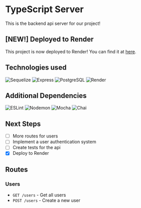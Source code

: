 # TypeScript Server

This is the backend api server for our project!

## [NEW!] Deployed to Render

This project is now deployed to Render! You can find it at
[here](https://wks-typescript-server.onrender.com/api/users).

## Technologies used

![Sequelize](https://img.shields.io/badge/Sequelize%20-%2343853D.svg?style=for-the-badge&logo=sequelize&logoColor=white)
![Express](https://img.shields.io/badge/Express%20-%23404d59.svg?style=for-the-badge&logo=express&logoColor=white)
![PostgreSQL](https://img.shields.io/badge/PostgreSQL%20-%23336791.svg?style=for-the-badge&logo=postgresql&logoColor=white)
![Render](https://img.shields.io/badge/Render%20-%23000000.svg?style=for-the-badge&logo=render&logoColor=white)

## Additional Dependencies

![ESLint](https://img.shields.io/badge/ESLint%20-%234B32C3.svg?style=for-the-badge&logo=eslint&logoColor=white)
![Nodemon](https://img.shields.io/badge/Nodemon%20-%23000000.svg?style=for-the-badge&logo=nodemon&logoColor=white)
![Mocha](https://img.shields.io/badge/Mocha%20-%238D6748.svg?style=for-the-badge&logo=mocha&logoColor=white)
![Chai](https://img.shields.io/badge/Chai%20-%23F6ECD9.svg?style=for-the-badge&logo=chai&logoColor=black)

## Next Steps

- [ ] More routes for users
- [ ] Implement a user authentication system
- [ ] Create tests for the api
- [X] Deploy to Render

## Routes

### Users

- `GET /users` - Get all users
- `POST /users` - Create a new user

